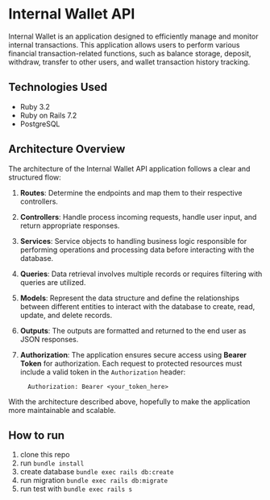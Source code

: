 # Internal Wallet API
Internal Wallet is an application designed to efficiently manage and monitor internal transactions. This application allows users to perform various financial transaction-related functions, such as balance storage, deposit, withdraw, transfer to other users, and wallet transaction history tracking.

## Technologies Used
- Ruby 3.2
- Ruby on Rails 7.2
- PostgreSQL

## Architecture Overview
The architecture of the Internal Wallet API application follows a clear and structured flow:
1. **Routes**:  Determine the endpoints and map them to their respective controllers.
2. **Controllers**: Handle process incoming requests, handle user input, and return appropriate responses.
3. **Services**: Service objects to handling business logic responsible for performing operations and processing data before interacting with the database.
4. **Queries**: Data retrieval involves multiple records or requires filtering with queries are utilized.
5. **Models**: Represent the data structure and define the relationships between different entities to interact with the database to create, read, update, and delete records.
6. **Outputs**: The outputs are formatted and returned to the end user as JSON responses.
7. **Authorization**: The application ensures secure access using **Bearer Token** for authorization. Each request to protected resources must include a valid token in the `Authorization` header:

   ```
     Authorization: Bearer <your_token_here>
   ```
With the architecture described above, hopefully to make the application more maintainable and scalable.

## How to run
1. clone this repo
2. run `bundle install`
3. create database `bundle exec rails db:create`
4. run migration `bundle exec rails db:migrate`
5. run test with `bundle exec rails s`
